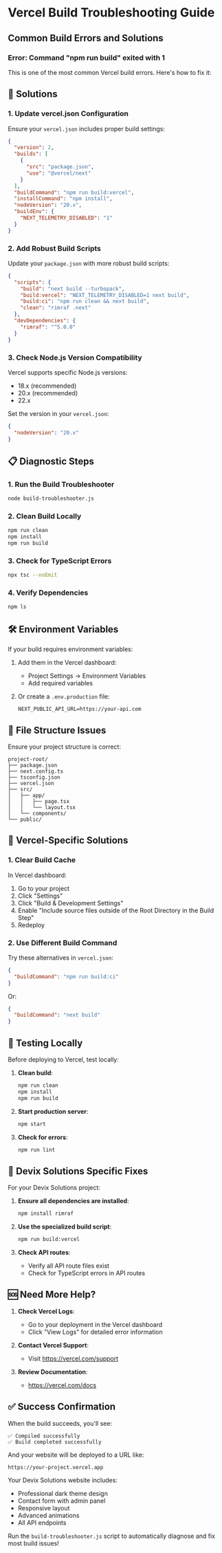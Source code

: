 # Vercel Build Troubleshooting Guide

## Common Build Errors and Solutions

### Error: Command "npm run build" exited with 1

This is one of the most common Vercel build errors. Here's how to fix it:

## 🔧 Solutions

### 1. Update vercel.json Configuration

Ensure your `vercel.json` includes proper build settings:

```json
{
  "version": 2,
  "builds": [
    {
      "src": "package.json",
      "use": "@vercel/next"
    }
  ],
  "buildCommand": "npm run build:vercel",
  "installCommand": "npm install",
  "nodeVersion": "20.x",
  "buildEnv": {
    "NEXT_TELEMETRY_DISABLED": "1"
  }
}
```

### 2. Add Robust Build Scripts

Update your `package.json` with more robust build scripts:

```json
{
  "scripts": {
    "build": "next build --turbopack",
    "build:vercel": "NEXT_TELEMETRY_DISABLED=1 next build",
    "build:ci": "npm run clean && next build",
    "clean": "rimraf .next"
  },
  "devDependencies": {
    "rimraf": "^5.0.0"
  }
}
```

### 3. Check Node.js Version Compatibility

Vercel supports specific Node.js versions:
- 18.x (recommended)
- 20.x (recommended)
- 22.x

Set the version in your `vercel.json`:
```json
{
  "nodeVersion": "20.x"
}
```

## 📋 Diagnostic Steps

### 1. Run the Build Troubleshooter
```bash
node build-troubleshooter.js
```

### 2. Clean Build Locally
```bash
npm run clean
npm install
npm run build
```

### 3. Check for TypeScript Errors
```bash
npx tsc --noEmit
```

### 4. Verify Dependencies
```bash
npm ls
```

## 🛠️ Environment Variables

If your build requires environment variables:

1. Add them in the Vercel dashboard:
   - Project Settings → Environment Variables
   - Add required variables

2. Or create a `.env.production` file:
   ```
   NEXT_PUBLIC_API_URL=https://your-api.com
   ```

## 📁 File Structure Issues

Ensure your project structure is correct:
```
project-root/
├── package.json
├── next.config.ts
├── tsconfig.json
├── vercel.json
├── src/
│   ├── app/
│   │   ├── page.tsx
│   │   └── layout.tsx
│   └── components/
└── public/
```

## 🔄 Vercel-Specific Solutions

### 1. Clear Build Cache
In Vercel dashboard:
1. Go to your project
2. Click "Settings"
3. Click "Build & Development Settings"
4. Enable "Include source files outside of the Root Directory in the Build Step"
5. Redeploy

### 2. Use Different Build Command
Try these alternatives in `vercel.json`:
```json
{
  "buildCommand": "npm run build:ci"
}
```

Or:
```json
{
  "buildCommand": "next build"
}
```

## 🧪 Testing Locally

Before deploying to Vercel, test locally:

1. **Clean build**:
   ```bash
   npm run clean
   npm install
   npm run build
   ```

2. **Start production server**:
   ```bash
   npm start
   ```

3. **Check for errors**:
   ```bash
   npm run lint
   ```

## 🎯 Devix Solutions Specific Fixes

For your Devix Solutions project:

1. **Ensure all dependencies are installed**:
   ```bash
   npm install rimraf
   ```

2. **Use the specialized build script**:
   ```bash
   npm run build:vercel
   ```

3. **Check API routes**:
   - Verify all API route files exist
   - Check for TypeScript errors in API routes

## 🆘 Need More Help?

1. **Check Vercel Logs**:
   - Go to your deployment in the Vercel dashboard
   - Click "View Logs" for detailed error information

2. **Contact Vercel Support**:
   - Visit https://vercel.com/support

3. **Review Documentation**:
   - https://vercel.com/docs

## ✅ Success Confirmation

When the build succeeds, you'll see:
```
✅ Compiled successfully
✅ Build completed successfully
```

And your website will be deployed to a URL like:
```
https://your-project.vercel.app
```

Your Devix Solutions website includes:
- Professional dark theme design
- Contact form with admin panel
- Responsive layout
- Advanced animations
- All API endpoints

Run the `build-troubleshooter.js` script to automatically diagnose and fix most build issues!